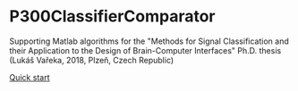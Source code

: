 # P300ClassifierComparator
Supporting Matlab algorithms for the "Methods for Signal Classification and their Application to the Design of Brain-Computer Interfaces" Ph.D. thesis (Lukáš Vařeka, 2018, Plzeň, Czech Republic)

[Quick start](https://github.com/NEUROINFORMATICS-GROUP-FAV-KIV-ZCU/P300ClassifierComparator/wiki)
